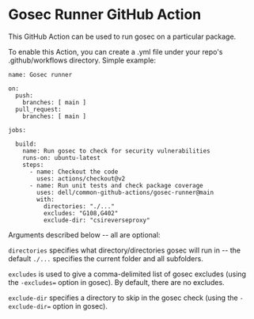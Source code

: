 # Gosec Runner GitHub Action
This GitHub Action can be used to run gosec on a particular package.

To enable this Action, you can create a .yml file under your repo's .github/workflows directory. 
Simple example:

```
name: Gosec runner

on:
  push:
    branches: [ main ]
  pull_request:
    branches: [ main ]

jobs:

  build:
    name: Run gosec to check for security vulnerabilities
    runs-on: ubuntu-latest
    steps:
      - name: Checkout the code
        uses: actions/checkout@v2
      - name: Run unit tests and check package coverage
        uses: dell/common-github-actions/gosec-runner@main
        with:
          directories: "./..."
          excludes: "G108,G402"
          exclude-dir: "csireverseproxy"
```

Arguments described below -- all are optional:

`directories` specifies what directory/directories gosec will run in -- the default `./...` specifies the current folder and all subfolders.

`excludes` is used to give a comma-delimited list of gosec excludes (using the `-excludes=` option in gosec). By default, there are no excludes.

`exclude-dir` specifies a directory to skip in the gosec check (using the `-exclude-dir=` option in gosec).
